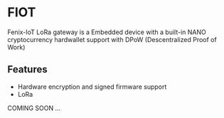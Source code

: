 # FIOT
Fenix-IoT LoRa gateway is a Embedded device with a built-in NANO cryptocurrency hardwallet support with DPoW (Descentralized Proof of Work)

## Features
- Hardware encryption and signed firmware support
- LoRa

COMING SOON ...

